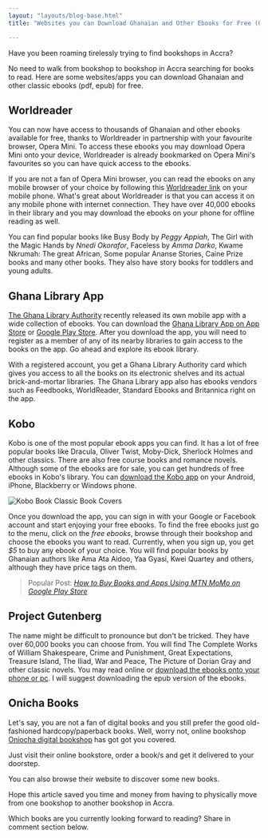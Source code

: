 ```yaml
---
layout: "layouts/blog-base.html"
title: "Websites you can Download Ghanaian and Other Ebooks for Free (Online Bookstores)"

---
```

<p>Have you been roaming tirelessly trying to find bookshops in Accra?</p> 
      <p>No need to walk from bookshop to bookshop in Accra searching for books to read.  
        Here are some websites/apps you can download Ghanaian and other classic ebooks (pdf, epub) for free.
      </p>
      <h2>Worldreader</h2>
      <p>You can now have access to thousands of Ghanaian and other ebooks available
        for free, thanks to Worldreader in partnership with your favourite browser, Opera Mini.
        To access these ebooks you may download Opera Mini onto your device, Worldreader is already
        bookmarked on Opera Mini's favourites so you can have quick access to the ebooks.</p>
      <p>If you are not a fan of Opera Mini browser, you can read the ebooks on any mobile browser of your choice by following this
        <a href= "http://read.worldreader.org/" target="_blank" rel="noopener"> Worldreader link</a> on 
        your mobile phone. What's great about Worldreader is
        that you can access it on any mobile phone with internet connection. They have over 40,000 ebooks in their library
        and you may download the ebooks on your phone for offline reading as well.</p>
      <p>You can find popular books like Busy Body by <em>Peggy Appiah</em>, The Girl with the Magic Hands by <em>Nnedi Okorafor</em>,
        Faceless by <em>Amma Darko</em>, Kwame Nkrumah: The great African, Some popular Ananse Stories, Caine 
        Prize books and many other books. They also have story books for toddlers and young adults.</p>
      <h2>Ghana Library App</h2> 
      <p><a href="https://ghanalibrary.org/"  target="_blank" rel="noopener">The Ghana Library Authority</a> recently 
      released its own mobile app with a wide collection of ebooks. You can download the  
       <a href="https://apps.apple.com/gh/app/ghana-library/id1464674859"  target="_blank" rel="noopener">Ghana Library App on 
       App Store</a> or <a href="https://play.google.com/store/apps/details?id=com.ghanalibrary.ghanalibrary"  target="_blank" rel="noopener"> Google Play 
       Store</a>. After you download the app, 
       you will need to register as a member of any of its nearby libraries to gain access to the books on the app. Go ahead and explore its ebook library.</p>
      <p>With a registered account, you get a Ghana Library Authority card which gives you access to all the books on its electronic 
       shelves and its actual brick-and-mortar libraries. The Ghana Library app also has ebooks vendors such 
       as Feedbooks, WorldReader, Standard Ebooks and Britannica right on the app.</p> 
      <h2>Kobo</h2>
      <p>Kobo is one of the most popular ebook apps you can find. 
        It has a lot of free popular books like Dracula, Oliver Twist, Moby-Dick, 
        Sherlock Holmes and other classics. There are also free course books
        and romance novels. Although some of the ebooks are for sale, you can get hundreds of free ebooks
        in Kobo's library. You can <a href= "https://www.kobo.com" target="_blank" rel="noopener">download the Kobo app</a> on
        your Android, iPhone, Blackberry or Windows phone.</p>
      <p> <img src= "/images/blogpics/kobo-bookcovers2.jpg" alt= "Kobo Book Classic Book Covers" class= "img-responsive center-block"> </p>
      <p>Once you download the app, you can sign in with your Google or Facebook account and start enjoying your
        free ebooks. To find the free ebooks just go to the menu, click on the <em>free ebooks</em>, browse through their bookshop and
        choose the ebooks you want to read. Currently, when you sign up, you get <em>$5</em> to buy any ebook of your choice.
        You will find popular books by Ghanaian authors like Ama Ata Aidoo, Yaa Gyasi, Kwei Quartey and others,
        although they have price tags on them.</p>
      <blockquote>Popular Post: <a href= "pay-for-android-apps-mtn-mobile-money"><em>How to Buy Books and Apps Using MTN MoMo on Google Play Store 
      </em></a>
      </blockquote>        
      <h2>Project Gutenberg</h2>
      <p>The name might be difficult to pronounce but don't be tricked. They have over 60,000 books you can
        choose from. You will find The Complete Works of William Shakespeare, Crime and Punishment,
        Great Expectations, Treasure Island, The Iliad, War and Peace, The Picture of Dorian Gray and other classic novels. 
        You may read online or <a href= "https://www.gutenberg.org" target="_blank" rel="noopener">download 
        the ebooks onto your phone or pc</a>. I will suggest
        downloading the epub version of the ebooks.</p>
       <h2>Onicha Books</h2>
      <p>Let's say, you are not a fan of digital books and you still prefer the good 
      old-fashioned hardcopy/paperback books. Well, worry not, online bookshop 
      <a href= "https://oniocha.com/" target="_blank" rel="noopener">Oniocha 
      digital bookshop</a> has got got you covered.</p> 
      <p>Just visit their online bookstore, order a book/s and get it delivered to your doorstep.</p>
      <p>You can also browse their website to discover some new books.</p>
      <p>Hope this article saved you time and money from having 
         to physically move from one bookshop to another bookshop in Accra.</p>
      <p>Which books are you currently looking forward to reading? Share in comment section below.</p>   
